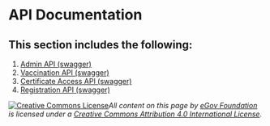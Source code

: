 # API Documentation

## This section includes the following:

1. [Admin API (swagger)](https://egovernments.github.io/DIVOC/developer-docs/api/admin-api.html#/admin-portal.yaml)
2. [Vaccination API (swagger)](https://egovernments.github.io/DIVOC/developer-docs/api/admin-api.html#../../india/interfaces/vaccination-api.yaml)
3. [Certificate Access API (swagger)](https://egovernments.github.io/DIVOC/developer-docs/api/admin-api.html#../../main/interfaces/certificate-api.yaml)
4. [Registration API (swagger)](https://egovernments.github.io/DIVOC/developer-docs/api/admin-api.html#/registration-api.yaml)



[![Creative Commons License](https://i.creativecommons.org/l/by/4.0/80x15.png)](http://creativecommons.org/licenses/by/4.0/)_All content on this page by_ [_eGov Foundation_](https://egov.org.in/) _is licensed under a_ [_Creative Commons Attribution 4.0 International License_](http://creativecommons.org/licenses/by/4.0/)_._
